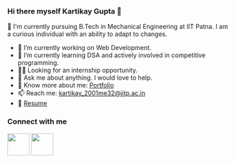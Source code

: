 ### Hi there myself Kartikay Gupta 👋

🏫 I'm currently pursuing B.Tech in Mechanical Engineering at IIT Patna. I am a curious individual with an ability to adapt to changes.

- 🔭 I’m currently working on Web Development.
- 🌱 I’m currently learning DSA and actively involved in competitive programming. 
- 🧑‍💼 Looking for an internship opportunity.
- 💬 Ask me about anything. I would love to help.
- 📖 Know more about me: [Portfolio](https://brave-knuth-2579b9.netlify.app/)
- 📫 Reach me: kartikay_2001me32@iitp.ac.in
- 📑 [Resume](https://drive.google.com/file/d/1DIZf9ePO0BGsF7ZH5QSSq8H47J-Yo2hK/view?usp=sharing)

### Connect with me
<a href="https://www.linkedin.com/in/kartikay-gupta/"><img src="https://icons-for-free.com/iconfiles/png/512/black+line+linkedin+social+icon-1320191608689709544.png" style="height:50px; width:auto;"/></a>
<a href="https://www.linkedin.com/in/kartikay-gupta/"><img src="http://assets.stickpng.com/images/5ecec78673e4440004f09e77.png" style="height:50px; width:auto;"/></a>
